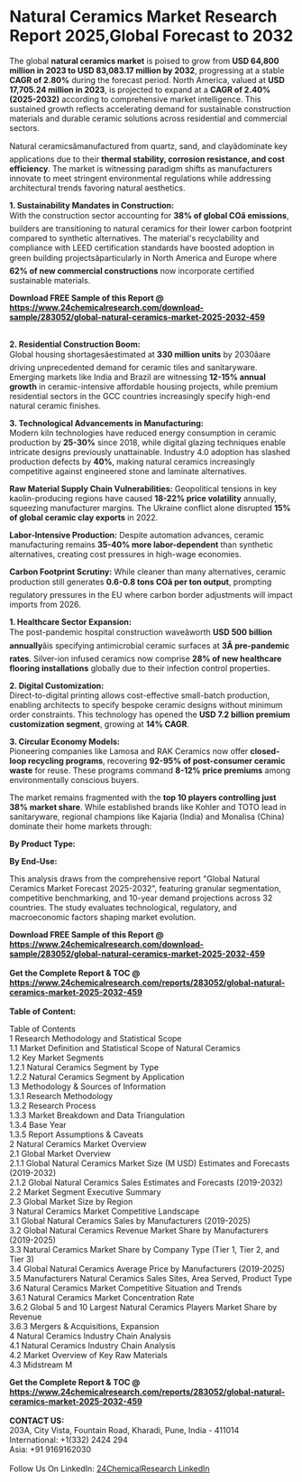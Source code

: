 <h1>Natural Ceramics Market Research Report 2025,Global Forecast to 2032</h1><p>The global <strong>natural ceramics market</strong> is poised to grow from <strong>USD 64,800 million in 2023 to USD 83,083.17 million by 2032</strong>, progressing at a stable <strong>CAGR of 2.80%</strong> during the forecast period. North America, valued at <strong>USD 17,705.24 million in 2023</strong>, is projected to expand at a <strong>CAGR of 2.40% (2025-2032)</strong> according to comprehensive market intelligence. This sustained growth reflects accelerating demand for sustainable construction materials and durable ceramic solutions across residential and commercial sectors.</p><p>Natural ceramicsâmanufactured from quartz, sand, and clayâdominate key applications due to their <strong>thermal stability, corrosion resistance, and cost efficiency</strong>. The market is witnessing paradigm shifts as manufacturers innovate to meet stringent environmental regulations while addressing architectural trends favoring natural aesthetics.</p><p><strong>1. Sustainability Mandates in Construction:</strong><br>
With the construction sector accounting for <strong>38% of global COâ emissions</strong>, builders are transitioning to natural ceramics for their lower carbon footprint compared to synthetic alternatives. The material's recyclability and compliance with LEED certification standards have boosted adoption in green building projectsâparticularly in North America and Europe where <strong>62% of new commercial constructions</strong> now incorporate certified sustainable materials.</p><div><b>Download FREE Sample of this Report @ 
            <a href="https://www.24chemicalresearch.com/download-sample/283052/global-natural-ceramics-market-2025-2032-459">
            https://www.24chemicalresearch.com/download-sample/283052/global-natural-ceramics-market-2025-2032-459</a></b></div><br><p><strong>2. Residential Construction Boom:</strong><br>
Global housing shortagesâestimated at <strong>330 million units</strong> by 2030âare driving unprecedented demand for ceramic tiles and sanitaryware. Emerging markets like India and Brazil are witnessing <strong>12-15% annual growth</strong> in ceramic-intensive affordable housing projects, while premium residential sectors in the GCC countries increasingly specify high-end natural ceramic finishes.</p><p><strong>3. Technological Advancements in Manufacturing:</strong><br>
Modern kiln technologies have reduced energy consumption in ceramic production by <strong>25-30%</strong> since 2018, while digital glazing techniques enable intricate designs previously unattainable. Industry 4.0 adoption has slashed production defects by <strong>40%</strong>, making natural ceramics increasingly competitive against engineered stone and laminate alternatives.</p><p><strong>Raw Material Supply Chain Vulnerabilities:</strong> Geopolitical tensions in key kaolin-producing regions have caused <strong>18-22% price volatility</strong> annually, squeezing manufacturer margins. The Ukraine conflict alone disrupted <strong>15% of global ceramic clay exports</strong> in 2022.</p><p><strong>Labor-Intensive Production:</strong> Despite automation advances, ceramic manufacturing remains <strong>35-40% more labor-dependent</strong> than synthetic alternatives, creating cost pressures in high-wage economies.</p><p><strong>Carbon Footprint Scrutiny:</strong> While cleaner than many alternatives, ceramic production still generates <strong>0.6-0.8 tons COâ per ton output</strong>, prompting regulatory pressures in the EU where carbon border adjustments will impact imports from 2026.</p><p><strong>1. Healthcare Sector Expansion:</strong><br>
The post-pandemic hospital construction waveâworth <strong>USD 500 billion annually</strong>âis specifying antimicrobial ceramic surfaces at <strong>3Ã pre-pandemic rates</strong>. Silver-ion infused ceramics now comprise <strong>28% of new healthcare flooring installations</strong> globally due to their infection control properties.</p><p><strong>2. Digital Customization:</strong><br>
Direct-to-digital printing allows cost-effective small-batch production, enabling architects to specify bespoke ceramic designs without minimum order constraints. This technology has opened the <strong>USD 7.2 billion premium customization segment</strong>, growing at <strong>14% CAGR</strong>.</p><p><strong>3. Circular Economy Models:</strong><br>
Pioneering companies like Lamosa and RAK Ceramics now offer <strong>closed-loop recycling programs</strong>, recovering <strong>92-95% of post-consumer ceramic waste</strong> for reuse. These programs command <strong>8-12% price premiums</strong> among environmentally conscious buyers.</p><p>The market remains fragmented with the <strong>top 10 players controlling just 38% market share</strong>. While established brands like Kohler and TOTO lead in sanitaryware, regional champions like Kajaria (India) and Monalisa (China) dominate their home markets through:</p><p><strong>By Product Type:</strong></p><p><strong>By End-Use:</strong></p><p>This analysis draws from the comprehensive report "Global Natural Ceramics Market Forecast 2025-2032", featuring granular segmentation, competitive benchmarking, and 10-year demand projections across 32 countries. The study evaluates technological, regulatory, and macroeconomic factors shaping market evolution.</p><div><b>Download FREE Sample of this Report @ 
            <a href="https://www.24chemicalresearch.com/download-sample/283052/global-natural-ceramics-market-2025-2032-459">
            https://www.24chemicalresearch.com/download-sample/283052/global-natural-ceramics-market-2025-2032-459</a></b></div><br><div><b>Get the Complete Report & TOC @ 
            <a href="https://www.24chemicalresearch.com/reports/283052/global-natural-ceramics-market-2025-2032-459">
            https://www.24chemicalresearch.com/reports/283052/global-natural-ceramics-market-2025-2032-459</a></b></div><br>
            <b>Table of Content:</b><p>Table of Contents<br />
1 Research Methodology and Statistical Scope<br />
1.1 Market Definition and Statistical Scope of Natural Ceramics<br />
1.2 Key Market Segments<br />
1.2.1 Natural Ceramics Segment by Type<br />
1.2.2 Natural Ceramics Segment by Application<br />
1.3 Methodology & Sources of Information<br />
1.3.1 Research Methodology<br />
1.3.2 Research Process<br />
1.3.3 Market Breakdown and Data Triangulation<br />
1.3.4 Base Year<br />
1.3.5 Report Assumptions & Caveats<br />
2 Natural Ceramics Market Overview<br />
2.1 Global Market Overview<br />
2.1.1 Global Natural Ceramics Market Size (M USD) Estimates and Forecasts (2019-2032)<br />
2.1.2 Global Natural Ceramics Sales Estimates and Forecasts (2019-2032)<br />
2.2 Market Segment Executive Summary<br />
2.3 Global Market Size by Region<br />
3 Natural Ceramics Market Competitive Landscape<br />
3.1 Global Natural Ceramics Sales by Manufacturers (2019-2025)<br />
3.2 Global Natural Ceramics Revenue Market Share by Manufacturers (2019-2025)<br />
3.3 Natural Ceramics Market Share by Company Type (Tier 1, Tier 2, and Tier 3)<br />
3.4 Global Natural Ceramics Average Price by Manufacturers (2019-2025)<br />
3.5 Manufacturers Natural Ceramics Sales Sites, Area Served, Product Type<br />
3.6 Natural Ceramics Market Competitive Situation and Trends<br />
3.6.1 Natural Ceramics Market Concentration Rate<br />
3.6.2 Global 5 and 10 Largest Natural Ceramics Players Market Share by Revenue<br />
3.6.3 Mergers & Acquisitions, Expansion<br />
4 Natural Ceramics Industry Chain Analysis<br />
4.1 Natural Ceramics Industry Chain Analysis<br />
4.2 Market Overview of Key Raw Materials<br />
4.3 Midstream M</p><div><b>Get the Complete Report & TOC @ 
            <a href="https://www.24chemicalresearch.com/reports/283052/global-natural-ceramics-market-2025-2032-459">
            https://www.24chemicalresearch.com/reports/283052/global-natural-ceramics-market-2025-2032-459</a></b></div><br><b>CONTACT US:</b><br>
            203A, City Vista, Fountain Road, Kharadi, Pune, India - 411014<br>
            International: +1(332) 2424 294<br>
            Asia: +91 9169162030 <br><br>
            Follow Us On LinkedIn: <a href="https://www.linkedin.com/company/24chemicalresearch/">24ChemicalResearch LinkedIn</a>